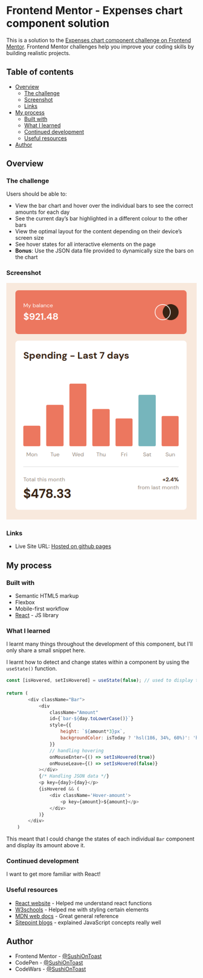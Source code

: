 # Frontend Mentor - Expenses chart component solution

This is a solution to the [Expenses chart component challenge on Frontend Mentor](https://www.frontendmentor.io/challenges/expenses-chart-component-e7yJBUdjwt). Frontend Mentor challenges help you improve your coding skills by building realistic projects. 

## Table of contents

- [Overview](#overview)
  - [The challenge](#the-challenge)
  - [Screenshot](#screenshot)
  - [Links](#links)
- [My process](#my-process)
  - [Built with](#built-with)
  - [What I learned](#what-i-learned)
  - [Continued development](#continued-development)
  - [Useful resources](#useful-resources)
- [Author](#author)

## Overview

### The challenge

Users should be able to:

- View the bar chart and hover over the individual bars to see the correct amounts for each day
- See the current day’s bar highlighted in a different colour to the other bars
- View the optimal layout for the content depending on their device’s screen size
- See hover states for all interactive elements on the page
- **Bonus**: Use the JSON data file provided to dynamically size the bars on the chart

### Screenshot

![Desktop preview of the site](./desktop_preview.png)

### Links

- Live Site URL: [Hosted on github pages](#)

## My process

### Built with

- Semantic HTML5 markup
- Flexbox
- Mobile-first workflow
- [React](https://reactjs.org/) - JS library

### What I learned

I learnt many things throughout the development of this component, but I'll only share a small snippet here.

I learnt how to detect and change states within a component by using the `useState()` function.

```js
const [isHovered, setIsHovered] = useState(false); // used to display the amount spent on a particular day

return (
        <div className="Bar">
            <div 
                className="Amount"
                id={`bar-${day.toLowerCase()}`} 
                style={{ 
                    height: `${amount*3}px`,
                    backgroundColor: isToday ? 'hsl(186, 34%, 60%)': 'hsl(10, 79%, 65%)'
                }}
                // handling hovering
                onMouseEnter={() => setIsHovered(true)} 
                onMouseLeave={() => setIsHovered(false)}
            ></div>
            {/* Handling JSON data */}
            <p key={day}>{day}</p> 
            {isHovered && (
                <div className='Hover-amount'>
                    <p key={amount}>${amount}</p>
                </div>
            )}
        </div>
    )
```

This meant that I could change the states of each individual `Bar` component and display its amount above it.

### Continued development

I want to get more familiar with React!

### Useful resources

- [React website](https://react.dev/) - Helped me understand react functions
- [W3schools](https://www.w3schools.com/css/) - Helped me with styling certain elements
- [MDN web docs](https://developer.mozilla.org/en-US/) - Great general reference
- [Sitepoint blogs](https://www.sitepoint.com/javascript/) - explained JavaScript concepts really well

## Author

- Frontend Mentor - [@SushiOnToast](https://www.frontendmentor.io/profile/SushiOnToast)
- CodePen - [@SushiOnToast](https://codepen.io/SushiOnToast)
- CodeWars - [@SushiOnToast](https://www.codewars.com/users/SushiOnToast)